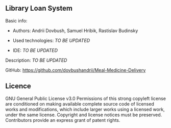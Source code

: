 Library Loan System
------
Basic info:
- Authors: Andrii Dovbush, Samuel Hribik, Rastislav Budinsky

- Used technologies: *TO BE UPDATED*

- IDE: *TO BE UPDATED*

Description:
*TO BE UPDATED*

GitHub:  https://github.com/dovbushandrii/Meal-Medicine-Delivery

Licence
-------

GNU General Public License v3.0
Permissions of this strong copyleft license are conditioned on making available complete source code of 
licensed works and modifications, which include larger works using a licensed work, under the same license.
Copyright and license notices must be preserved. Contributors provide an express grant of patent rights.